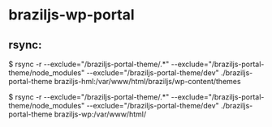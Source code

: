 # braziljs-wp-portal

## rsync:

$ rsync -r --exclude="/braziljs-portal-theme/.*" --exclude="/braziljs-portal-theme/node_modules" --exclude="/braziljs-portal-theme/dev" ./braziljs-portal-theme braziljs-hml:/var/www/html/braziljs/wp-content/themes


$ rsync -r --exclude="/braziljs-portal-theme/.*" --exclude="/braziljs-portal-theme/node_modules" --exclude="/braziljs-portal-theme/dev" ./braziljs-portal-theme braziljs-wp:/var/www/html/

